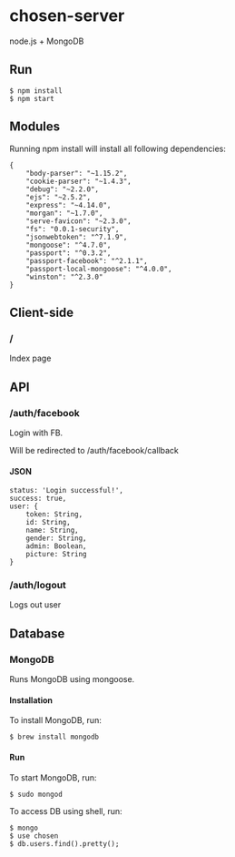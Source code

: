 # chosen-server

node.js + MongoDB

## Run
```
$ npm install
$ npm start
```

## Modules

Running npm install will install all following dependencies:

```
{
    "body-parser": "~1.15.2",
    "cookie-parser": "~1.4.3",
    "debug": "~2.2.0",
    "ejs": "~2.5.2",
    "express": "~4.14.0",
    "morgan": "~1.7.0",
    "serve-favicon": "~2.3.0",
    "fs": "0.0.1-security",
    "jsonwebtoken": "^7.1.9",
    "mongoose": "^4.7.0",
    "passport": "^0.3.2",
    "passport-facebook": "^2.1.1",
    "passport-local-mongoose": "^4.0.0",
    "winston": "^2.3.0"
}
```

## Client-side

### /

Index page

## API

### /auth/facebook

Login with FB.

Will be redirected to /auth/facebook/callback

#### JSON
```
status: 'Login successful!',
success: true,
user: {
    token: String,
    id: String,
    name: String,
    gender: String,
    admin: Boolean,
    picture: String
}
```

### /auth/logout

Logs out user

## Database

### MongoDB

Runs MongoDB using mongoose.

#### Installation

To install MongoDB, run:

```
$ brew install mongodb
```

#### Run

To start MongoDB, run:

```
$ sudo mongod
```

To access DB using shell, run:

```
$ mongo
$ use chosen
$ db.users.find().pretty();
```

